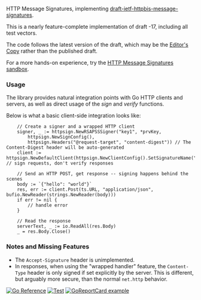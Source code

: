 HTTP Message Signatures, implementing [draft-ietf-httpbis-message-signatures](https://datatracker.ietf.org/doc/html/draft-ietf-httpbis-message-signatures).

This is a nearly feature-complete implementation of draft -17, including all test vectors.

The code follows the latest version of the draft, which may be the [Editor's Copy](https://httpwg.org/http-extensions/draft-ietf-httpbis-message-signatures.html) rather than the published draft.

For a more hands-on experience, try the [HTTP Message Signatures sandbox](https://httpsig.org/).
### Usage

The library provides natural integration points with Go HTTP clients and servers, as well as direct usage of the
_sign_ and _verify_ functions.

Below is what a basic client-side integration looks like:

```cgo
	// Create a signer and a wrapped HTTP client
	signer, _ := httpsign.NewRSAPSSSigner("key1", *prvKey,
		httpsign.NewSignConfig(),
		httpsign.Headers("@request-target", "content-digest")) // The Content-Digest header will be auto-generated
	client := httpsign.NewDefaultClient(httpsign.NewClientConfig().SetSignatureName("sig1").SetSigner(signer)) // sign requests, don't verify responses

	// Send an HTTP POST, get response -- signing happens behind the scenes
	body := `{"hello": "world"}`
	res, err := client.Post(ts.URL, "application/json", bufio.NewReader(strings.NewReader(body)))
	if err != nil {
		// handle error
	}

	// Read the response
	serverText, _ := io.ReadAll(res.Body)
	_ = res.Body.Close()
```
### Notes and Missing Features
* The `Accept-Signature` header is unimplemented.
* In responses, when using the "wrapped handler" feature, the `Content-Type` header is only signed if set explicitly by the server. This is different, but arguably more secure, than the normal `net.http` behavior.

[![Go Reference](https://pkg.go.dev/badge/github.com/yaronf/httpsign.svg)](https://pkg.go.dev/github.com/yaronf/httpsign)
[![Test](https://github.com/yaronf/httpsign/actions/workflows/test.yml/badge.svg)](https://github.com/yaronf/httpsign/actions/workflows/test.yml)
[![GoReportCard example](https://goreportcard.com/badge/github.com/yaronf/httpsign)](https://goreportcard.com/report/github.com/yaronf/httpsign)
